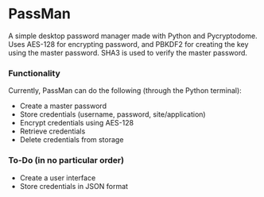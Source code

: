 # PassMan
A simple desktop password manager made with Python and Pycryptodome. Uses AES-128 for encrypting password, and PBKDF2 for creating the key using the master password. SHA3 is used to verify the master password.

### Functionality
Currently, PassMan can do the following (through the Python terminal):
* Create a master password
* Store credentials (username, password, site/application)
* Encrypt credentials using AES-128
* Retrieve credentials
* Delete credentials from storage

### To-Do (in no particular order)
* Create a user interface
* Store credentials in JSON format